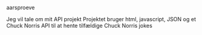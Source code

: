 <p> aarsproeve </p>
Jeg vil tale om mit API projekt
Projektet bruger html, javascript, JSON og et Chuck Norris API til at hente tilfældige Chuck Norris jokes
